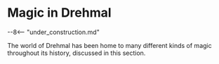 # Magic in Drehmal

--8<-- "under_construction.md"

The world of Drehmal has been home to many different kinds of magic throughout its history, discussed in this section.
